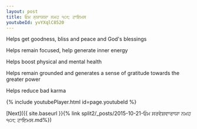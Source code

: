 ```yaml
---
layout: post
title: ਓਮ ਨ੍ਯਾਯਯਾ ਨਮਹ ੧੦੮ ਟਾਇਮਸ
youtubeId: yvYXqlC8520
---
```

 
 
Helps get goodness, bliss and peace and God's blessings
 
Helps remain focused, help generate inner energy 
 
Helps boost physical and mental health 
 
Helps remain grounded and generates a sense of gratitude towards the greater power 
 
Helps reduce bad karma
 
 
 
 


{% include youtubePlayer.html id=page.youtubeId %}
 
[Next]({{ site.baseurl }}{% link  split2/_posts/2015-10-21-ਓਮ ਸਰਵੇਸ਼ਵਾਰਾਯਾ ਨਮਹ ੧੦੮ ਟਾਇਮਸ.md%})
 
